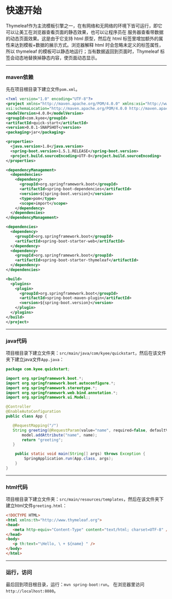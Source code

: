 快速开始
===
Thymeleaf作为主流模板引擎之一，在有网络和无网络的环境下皆可运行，即它可以让美工在浏览器查看页面的静态效果，也可以让程序员在
服务器查看带数据的动态页面效果。这是由于它支持 html 原型，然后在 html 标签里增加额外的属性来达到模板+数据的展示方式。浏览器解释
html 时会忽略未定义的标签属性，所以 thymeleaf 的模板可以静态地运行；当有数据返回到页面时，Thymeleaf 标签会动态地替换掉静态内容，使页面动态显示。

***
### maven依赖
先在项目根目录下建立文件`pom.xml`。
```xml
<?xml version="1.0" encoding="UTF-8"?>
<project xmlns="http://maven.apache.org/POM/4.0.0" xmlns:xsi="http://www.w3.org/2001/XMLSchema-instance"
xsi:schemaLocation="http://maven.apache.org/POM/4.0.0 http://maven.apache.org/xsd/maven-4.0.0.xsd">
<modelVersion>4.0.0</modelVersion>
<groupId>com.kyee</groupId>
<artifactId>quick-start</artifactId>
<version>0.0.1-SNAPSHOT</version>
<packaging>jar</packaging>

<properties>
  <java.version>1.8</java.version>
  <spring-boot.version>1.5.1.RELEASE</spring-boot.version>
  <project.build.sourceEncoding>UTF-8</project.build.sourceEncoding>
</properties>

<dependencyManagement>
  <dependencies>
    <dependency>
      <groupId>org.springframework.boot</groupId>
      <artifactId>spring-boot-dependencies</artifactId>
      <version>${spring-boot.version}</version>
      <type>pom</type>
      <scope>import</scope>
    </dependency>
  </dependencies>
</dependencyManagement>

<dependencies>
  <dependency>
    <groupId>org.springframework.boot</groupId>
    <artifactId>spring-boot-starter-web</artifactId>
  </dependency>
  <dependency>
    <groupId>org.springframework.boot</groupId>
    <artifactId>spring-boot-starter-thymeleaf</artifactId>
  </dependency>
</dependencies>

<build>
  <plugins>
    <plugin>
      <groupId>org.springframework.boot</groupId>
      <artifactId>spring-boot-maven-plugin</artifactId>
      <version>${spring-boot.version}</version>
    </plugin>
  </plugins>
</build>
</project>
```

***
### java代码
项目根目录下建立文件夹：`src/main/java/com/kyee/quickstart`，然后在该文件夹下建立java文件`App.java`：
```java
package com.kyee.quickstart;

import org.springframework.boot.*;
import org.springframework.boot.autoconfigure.*;
import org.springframework.stereotype.*;
import org.springframework.web.bind.annotation.*;
import org.springframework.ui.Model;;

@Controller
@EnableAutoConfiguration
public class App {

   @RequestMapping("/")
   String greeting(@RequestParam(value="name", required=false, defaultValue="Quick Start") String name, Model model) {
       model.addAttribute("name", name);
       return "greeting";
   }

    public static void main(String[] args) throws Exception {
        SpringApplication.run(App.class, args);
    }
}
```

***
### html代码
项目根目录下建立文件夹：`src/main/resources/templates`，然后在该文件夹下建立html文件`greeting.html`：
```html
<!DOCTYPE HTML>
<html xmlns:th="http://www.thymeleaf.org">
<head>
   <meta http-equiv="Content-Type" content="text/html; charset=UTF-8" />
</head>
<body>
   <p th:text="\Hello, \ + ${name} " />
</body>
</html>
```

***
### 运行，访问
最后回到项目根目录，运行：`mvn spring-boot:run`。
在浏览器里访问`http://localhost:8080`。